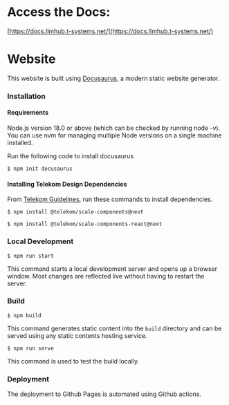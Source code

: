 # Access the Docs: 

[https://docs.llmhub.t-systems.net/](https://docs.llmhub.t-systems.net/)


# Website

This website is built using [Docusaurus](https://docusaurus.io/), a modern static website generator.

### Installation

#### Requirements
Node.js version 18.0 or above (which can be checked by running node -v). You can use nvm for managing multiple Node versions on a single machine installed.

Run the following code to install docusaurus

```
$ npm init docusaurus

```
#### Installing Telekom Design Dependencies

From  [Telekom Guidelines](https://telekom.github.io/scale/?path=/docs/setup-info-getting-started-for-developers--page), run these commands to install dependencies.

```
$ npm install @telekom/scale-components@next
```

```
$ npm install @telekom/scale-components-react@next
```

### Local Development

```
$ npm run start
```

This command starts a local development server and opens up a browser window. Most changes are reflected live without having to restart the server.

### Build

```
$ npm build
```

This command generates static content into the `build` directory and can be served using any static contents hosting service.

```
$ npm run serve
```

This command is used to test the build locally.

### Deployment

The deployment to Github Pages is automated using Github actions.

